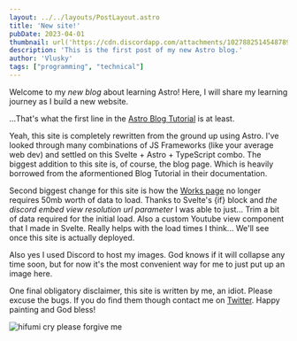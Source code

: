 ```yaml
---
layout: ../../layouts/PostLayout.astro
title: 'New site!'
pubDate: 2023-04-01
thumbnail: url('https://cdn.discordapp.com/attachments/1027882514548789279/1091565946319151134/image.png')
description: 'This is the first post of my new Astro blog.'
author: 'Vlusky'
tags: ["programming", "technical"]
---
```


Welcome to my _new blog_ about learning Astro! Here, I will share my learning journey as I build a new website.

...That's what the first line in the [Astro Blog Tutorial](https://docs.astro.build/en/tutorial/0-introduction/) is at least.

Yeah, this site is completely rewritten from the ground up using Astro.
I've looked through many combinations of JS Frameworks (like your average web dev) and settled on this Svelte + Astro + TypeScript combo.
The biggest addition to this site is, of course, the blog page.
Which is heavily borrowed from the aformentioned Blog Tutorial in their documentation.

Second biggest change for this site is how the [Works page](/works) no longer requires 50mb worth of data to load.
Thanks to Svelte's {if} block and _the discord embed view resolution url parameter_ I was able to just...
Trim a bit of data required for the initial load.
Also a custom Youtube view component that I made in Svelte.
Really helps with the load times I think...
We'll see once this site is actually deployed.

Also yes I used Discord to host my images. God knows if it will collapse any time soon,
but for now it's the most convenient way for me to just put up an image here.

One final obligatory disclaimer, this site is written by me, an idiot.
Please excuse the bugs.
If you do find them though contact me on [Twitter](https://twitter.com/vlusky_husky).
Happy painting and God bless!

![hifumi cry](https://media.tenor.com/ZFirpbIhO_8AAAAC/crying-hifumi.gif)
please forgive me